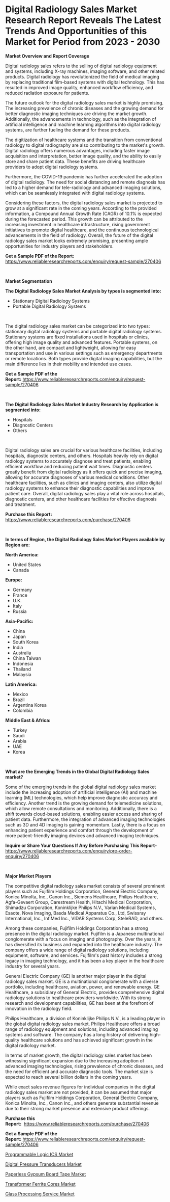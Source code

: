 <p><h1>Digital Radiology Sales Market Research Report Reveals The Latest Trends And Opportunities of this Market for Period from 2023 - 2030</h1></p><p><strong>Market Overview and Report Coverage</strong></p>
<p><p>Digital radiology sales refers to the selling of digital radiology equipment and systems, including X-ray machines, imaging software, and other related products. Digital radiology has revolutionized the field of medical imaging by replacing traditional film-based systems with digital technology. This has resulted in improved image quality, enhanced workflow efficiency, and reduced radiation exposure for patients.</p><p>The future outlook for the digital radiology sales market is highly promising. The increasing prevalence of chronic diseases and the growing demand for better diagnostic imaging techniques are driving the market growth. Additionally, the advancements in technology, such as the integration of artificial intelligence and machine learning algorithms into digital radiology systems, are further fueling the demand for these products.</p><p>The digitization of healthcare systems and the transition from conventional radiology to digital radiography are also contributing to the market's growth. Digital radiology offers numerous advantages, including faster image acquisition and interpretation, better image quality, and the ability to easily store and share patient data. These benefits are driving healthcare providers to adopt digital radiology systems.</p><p>Furthermore, the COVID-19 pandemic has further accelerated the adoption of digital radiology. The need for social distancing and remote diagnosis has led to a higher demand for tele-radiology and advanced imaging solutions, which can be seamlessly integrated with digital radiology systems.</p><p>Considering these factors, the digital radiology sales market is projected to grow at a significant rate in the coming years. According to the provided information, a Compound Annual Growth Rate (CAGR) of 10.1% is expected during the forecasted period. This growth can be attributed to the increasing investment in healthcare infrastructure, rising government initiatives to promote digital healthcare, and the continuous technological advancements in the field of radiology. Overall, the future of the digital radiology sales market looks extremely promising, presenting ample opportunities for industry players and stakeholders.</p></p>
<p><strong>Get a Sample PDF of the Report:</strong> <a href="https://www.reliableresearchreports.com/enquiry/request-sample/270406">https://www.reliableresearchreports.com/enquiry/request-sample/270406</a></p>
<p>&nbsp;</p>
<p><strong>Market Segmentation</strong></p>
<p><strong>The Digital Radiology Sales Market Analysis by types is segmented into:</strong></p>
<p><ul><li>Stationary Digital Radiology Systems</li><li>Portable Digital Radiology Systems</li></ul></p>
<p>&nbsp;</p>
<p><p>The digital radiology sales market can be categorized into two types: stationary digital radiology systems and portable digital radiology systems. Stationary systems are fixed installations used in hospitals or clinics, offering high image quality and advanced features. Portable systems, on the other hand, are compact and lightweight, allowing for easy transportation and use in various settings such as emergency departments or remote locations. Both types provide digital imaging capabilities, but the main difference lies in their mobility and intended use cases.</p></p>
<p><strong>Get a Sample PDF of the Report:</strong>&nbsp;<a href="https://www.reliableresearchreports.com/enquiry/request-sample/270406">https://www.reliableresearchreports.com/enquiry/request-sample/270406</a></p>
<p>&nbsp;</p>
<p><strong>The Digital Radiology Sales Market Industry Research by Application is segmented into:</strong></p>
<p><ul><li>Hospitals</li><li>Diagnostic Centers</li><li>Others</li></ul></p>
<p>&nbsp;</p>
<p><p>Digital radiology sales are crucial for various healthcare facilities, including hospitals, diagnostic centers, and others. Hospitals heavily rely on digital radiology systems to accurately diagnose and treat patients, enabling efficient workflow and reducing patient wait times. Diagnostic centers greatly benefit from digital radiology as it offers quick and precise imaging, allowing for accurate diagnoses of various medical conditions. Other healthcare facilities, such as clinics and imaging centers, also utilize digital radiology systems to enhance their diagnostic capabilities and improve patient care. Overall, digital radiology sales play a vital role across hospitals, diagnostic centers, and other healthcare facilities for effective diagnosis and treatment.</p></p>
<p><strong>Purchase this Report:</strong>&nbsp; <a href="https://www.reliableresearchreports.com/purchase/270406">https://www.reliableresearchreports.com/purchase/270406</a></p>
<p>&nbsp;</p>
<p><strong>In terms of Region, the Digital Radiology Sales Market Players available by Region are:</strong></p>
<p>
    <p> <strong> North America: </strong>
        <ul>
            <li>United States</li>
            <li>Canada</li>
        </ul>
        </p> 
    <p> <strong> Europe: </strong>
        <ul>
            <li>Germany</li>
            <li>France</li>
            <li>U.K.</li>
            <li>Italy</li>
            <li>Russia</li>
        </ul>
        </p> 
    <p> <strong> Asia-Pacific: </strong>
        <ul>
            <li>China</li>
            <li>Japan</li>
            <li>South Korea</li>
            <li>India</li>
            <li>Australia</li>
            <li>China Taiwan</li>
            <li>Indonesia</li>
            <li>Thailand</li>
            <li>Malaysia</li>
        </ul>
        </p> 
    <p> <strong> Latin America: </strong>
        <ul>
            <li>Mexico</li>
            <li>Brazil</li>
            <li>Argentina Korea</li>
            <li>Colombia</li>
        </ul>
        </p> 
    <p> <strong> Middle East & Africa: </strong>
        <ul>
            <li>Turkey</li>
            <li>Saudi</li>
            <li>Arabia</li>
            <li>UAE</li>
            <li>Korea</li>
        </ul>
    </p>
    </p>
<p>&nbsp;</p>
<p><strong>What are the Emerging Trends in the Global Digital Radiology Sales market?</strong></p>
<p><p>Some of the emerging trends in the global digital radiology sales market include the increasing adoption of artificial intelligence (AI) and machine learning (ML) technologies, which help improve diagnostic accuracy and efficiency. Another trend is the growing demand for telemedicine solutions, which allow remote consultations and monitoring. Additionally, there is a shift towards cloud-based solutions, enabling easier access and sharing of patient data. Furthermore, the integration of advanced imaging technologies such as 3D and 4D imaging is gaining momentum. Lastly, there is a focus on enhancing patient experience and comfort through the development of more patient-friendly imaging devices and advanced imaging techniques.</p></p>
<p><strong>Inquire or Share Your Questions If Any Before Purchasing This Report</strong>- <a href="https://www.reliableresearchreports.com/enquiry/pre-order-enquiry/270406">https://www.reliableresearchreports.com/enquiry/pre-order-enquiry/270406</a></p>
<p>&nbsp;</p>
<p><strong>Major Market Players</strong></p>
<p><p>The competitive digital radiology sales market consists of several prominent players such as Fujifilm Holdings Corporation, General Electric Company, Konica Minolta, Inc., Canon Inc., Siemens Healthcare, Philips Healthcare, Agfa-Gevaert Group, Carestream Health, Hitachi Medical Corporation, Shimadzu Corporation, Koninklijke Philips N.V., Varian Medical Systems, Esaote, Nova Imaging, Basda Medical Apparatus Co., Ltd, Swissray International, Inc., InfiMed Inc., VIDAR Systems Corp, SteleRAD, and others.</p><p>Among these companies, Fujifilm Holdings Corporation has a strong presence in the digital radiology market. Fujifilm is a Japanese multinational conglomerate with a focus on imaging and photography. Over the years, it has diversified its business and expanded into the healthcare industry. The company offers a wide range of digital radiology solutions, including equipment, software, and services. Fujifilm's past history includes a strong legacy in imaging technology, and it has been a key player in the healthcare industry for several years.</p><p>General Electric Company (GE) is another major player in the digital radiology sales market. GE is a multinational conglomerate with a diverse portfolio, including healthcare, aviation, power, and renewable energy. GE Healthcare, a subsidiary of General Electric, provides comprehensive digital radiology solutions to healthcare providers worldwide. With its strong research and development capabilities, GE has been at the forefront of innovation in the radiology field.</p><p>Philips Healthcare, a division of Koninklijke Philips N.V., is a leading player in the global digital radiology sales market. Philips Healthcare offers a broad range of radiology equipment and solutions, including advanced imaging systems and software. The company has a long history of delivering high-quality healthcare solutions and has achieved significant growth in the digital radiology market.</p><p>In terms of market growth, the digital radiology sales market has been witnessing significant expansion due to the increasing adoption of advanced imaging technologies, rising prevalence of chronic diseases, and the need for efficient and accurate diagnostic tools. The market size is expected to reach several billion dollars in the coming years.</p><p>While exact sales revenue figures for individual companies in the digital radiology sales market are not provided, it can be assumed that major players such as Fujifilm Holdings Corporation, General Electric Company, Konica Minolta, Inc., Canon Inc., and others generate substantial revenue due to their strong market presence and extensive product offerings.</p></p>
<p><strong>Purchase this Report:</strong>&nbsp;&nbsp;<a href="https://www.reliableresearchreports.com/purchase/270406">https://www.reliableresearchreports.com/purchase/270406</a></p>
<p></p>
<p><strong>Get a Sample PDF of the Report:</strong>&nbsp;<a href="https://www.reliableresearchreports.com/enquiry/request-sample/270406">https://www.reliableresearchreports.com/enquiry/request-sample/270406</a></p>
<p><p><a href="https://www.linkedin.com/pulse/programmable-logic-ics-market-size-share-global-analysis-report-njhae/">Programmable Logic ICS Market</a></p><p><a href="https://www.linkedin.com/pulse/digital-pressure-transducers-market-insights-players-forecast-go6ve/">Digital Pressure Transducers Market</a></p><p><a href="https://medium.com/@daveblock1987/paperless-gypsum-board-tape-market-report-reveals-the-latest-trends-and-growth-opportunities-of-e850a27c5508">Paperless Gypsum Board Tape Market</a></p><p><a href="https://www.linkedin.com/pulse/transformer-ferrite-cores-market-size-share-amp-trends-analysis-z6jve/">Transformer Ferrite Cores Market</a></p><p><a href="https://medium.com/@jewelmohr/glass-processing-service-market-size-market-outlook-and-market-forecast-2023-to-2030-969f781f1e0b">Glass Processing Service Market</a></p></p>